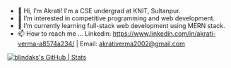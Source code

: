 - 👋 Hi, I’m Akrati! I'm a CSE undergrad at KNIT, Sultanpur.
- 👀 I’m interested in competitive programming and web development.
- 🌱 I’m currently learning full-stack web development using MERN stack.
- 📫 How to reach me ... Linkedin: https://www.linkedin.com/in/akrati-verma-a8574a234/ | Email: akrativerma2002@gmail.com 

<!---
blindaks/blindaks is a ✨ special ✨ repository because its `README.md` (this file) appears on your GitHub profile.
You can click the Preview link to take a look at your changes.
--->
[![blindaks's GitHub | Stats](https://stats.quine.sh/blindaks/github?theme=dark)](https://quine.sh?utm_source=widgets&utm_campaign=blindaks)
